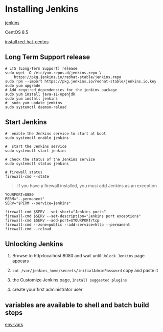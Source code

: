 # Installing Jenkins

[jenkins](https://www.jenkins.io/zh/)

CentOS 8.5

[install red-hat-centos](https://www.jenkins.io/doc/book/installing/linux/#red-hat-centos)

## Long Term Support release

```shell
# LTS (Long-Term Support) release 
sudo wget -O /etc/yum.repos.d/jenkins.repo \
    https://pkg.jenkins.io/redhat-stable/jenkins.repo
sudo rpm --import https://pkg.jenkins.io/redhat-stable/jenkins.io.key
sudo yum upgrade
# Add required dependencies for the jenkins package
sudo yum install java-11-openjdk
sudo yum install jenkins
#  sudo yum update jenkins
sudo systemctl daemon-reload
```

## Start Jenkins

```shell
#  enable the Jenkins service to start at boot
sudo systemctl enable jenkins

#  start the Jenkins service
sudo systemctl start jenkins

# check the status of the Jenkins service
sudo systemctl status jenkins

# firewall status
firewall-cmd --state
```

>If you have a firewall installed, you must add Jenkins as an exception

```shell
YOURPORT=8080
PERM="--permanent"
SERV="$PERM --service=jenkins"

firewall-cmd $SERV --set-short="Jenkins ports"
firewall-cmd $SERV --set-description="Jenkins port exceptions"
firewall-cmd $SERV --add-port=$YOURPORT/tcp
firewall-cmd --zone=public --add-service=http --permanent
firewall-cmd --reload
```

## Unlocking Jenkins

1. Browse to http:localhost:8080 and wait until `Unlock Jenkins` page appears

2. `cat /var/jenkins_home/secrets/initialAdminPassword` copy and paste it

3. the Customize Jenkins page, `Install suggested plugins`

4. create your first administrator user

## variables are available to shell and batch build steps

[env-vars](http://172.21.9.219:8080/env-vars.html/)
